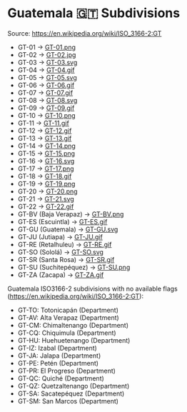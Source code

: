 # Guatemala 🇬🇹 Subdivisions

Source: https://en.wikipedia.org/wiki/ISO_3166-2:GT

* GT-01 -> [GT-01.png](https://github.com/amckenna41/iso3166-flag-icons/blob/main/iso3166-2-icons/GT/GT-01.png)
* GT-02 -> [GT-02.jpg](https://github.com/amckenna41/iso3166-flag-icons/blob/main/iso3166-2-icons/GT/GT-02.jpg)
* GT-03 -> [GT-03.svg](https://github.com/amckenna41/iso3166-flag-icons/blob/main/iso3166-2-icons/GT/GT-03.svg)
* GT-04 -> [GT-04.gif](https://github.com/amckenna41/iso3166-flag-icons/blob/main/iso3166-2-icons/GT/GT-04.gif)
* GT-05 -> [GT-05.svg](https://github.com/amckenna41/iso3166-flag-icons/blob/main/iso3166-2-icons/GT/GT-05.svg)
* GT-06 -> [GT-06.gif](https://github.com/amckenna41/iso3166-flag-icons/blob/main/iso3166-2-icons/GT/GT-06.gif)
* GT-07 -> [GT-07.gif](https://github.com/amckenna41/iso3166-flag-icons/blob/main/iso3166-2-icons/GT/GT-07.gif)
* GT-08 -> [GT-08.svg](https://github.com/amckenna41/iso3166-flag-icons/blob/main/iso3166-2-icons/GT/GT-08.svg)
* GT-09 -> [GT-09.gif](https://github.com/amckenna41/iso3166-flag-icons/blob/main/iso3166-2-icons/GT/GT-09.gif)
* GT-10 -> [GT-10.png](https://github.com/amckenna41/iso3166-flag-icons/blob/main/iso3166-2-icons/GT/GT-10.png)
* GT-11 -> [GT-11.gif](https://github.com/amckenna41/iso3166-flag-icons/blob/main/iso3166-2-icons/GT/GT-11.gif)
* GT-12 -> [GT-12.gif](https://github.com/amckenna41/iso3166-flag-icons/blob/main/iso3166-2-icons/GT/GT-12.gif)
* GT-13 -> [GT-13.gif](https://github.com/amckenna41/iso3166-flag-icons/blob/main/iso3166-2-icons/GT/GT-13.gif)
* GT-14 -> [GT-14.png](https://github.com/amckenna41/iso3166-flag-icons/blob/main/iso3166-2-icons/GT/GT-14.png)
* GT-15 -> [GT-15.png](https://github.com/amckenna41/iso3166-flag-icons/blob/main/iso3166-2-icons/GT/GT-15.png)
* GT-16 -> [GT-16.svg](https://github.com/amckenna41/iso3166-flag-icons/blob/main/iso3166-2-icons/GT/GT-16.svg)
* GT-17 -> [GT-17.png](https://github.com/amckenna41/iso3166-flag-icons/blob/main/iso3166-2-icons/GT/GT-17.png)
* GT-18 -> [GT-18.gif](https://github.com/amckenna41/iso3166-flag-icons/blob/main/iso3166-2-icons/GT/GT-18.gif)
* GT-19 -> [GT-19.png](https://github.com/amckenna41/iso3166-flag-icons/blob/main/iso3166-2-icons/GT/GT-19.png)
* GT-20 -> [GT-20.png](https://github.com/amckenna41/iso3166-flag-icons/blob/main/iso3166-2-icons/GT/GT-20.png)
* GT-21 -> [GT-21.svg](https://github.com/amckenna41/iso3166-flag-icons/blob/main/iso3166-2-icons/GT/GT-21.svg)
* GT-22 -> [GT-22.gif](https://github.com/amckenna41/iso3166-flag-icons/blob/main/iso3166-2-icons/GT/GT-22.gif)
* GT-BV (Baja Verapaz) -> [GT-BV.png](https://github.com/amckenna41/iso3166-flag-icons/blob/main/iso3166-2-icons/GT/GT-BV.png)
* GT-ES (Escuintla) -> [GT-ES.gif](https://github.com/amckenna41/iso3166-flag-icons/blob/main/iso3166-2-icons/GT/GT-ES.gif)
* GT-GU (Guatemala) -> [GT-GU.svg](https://github.com/amckenna41/iso3166-flag-icons/blob/main/iso3166-2-icons/GT/GT-GU.svg)
* GT-JU (Jutiapa) -> [GT-JU.gif](https://github.com/amckenna41/iso3166-flag-icons/blob/main/iso3166-2-icons/GT/GT-JU.gif)
* GT-RE (Retalhuleu) -> [GT-RE.gif](https://github.com/amckenna41/iso3166-flag-icons/blob/main/iso3166-2-icons/GT/GT-RE.gif)
* GT-SO (Sololá) -> [GT-SO.svg](https://github.com/amckenna41/iso3166-flag-icons/blob/main/iso3166-2-icons/GT/GT-SO.svg)
* GT-SR (Santa Rosa) -> [GT-SR.gif](https://github.com/amckenna41/iso3166-flag-icons/blob/main/iso3166-2-icons/GT/GT-SR.gif)
* GT-SU (Suchitepéquez) -> [GT-SU.png](https://github.com/amckenna41/iso3166-flag-icons/blob/main/iso3166-2-icons/GT/GT-SU.png)
* GT-ZA (Zacapa) -> [GT-ZA.gif](https://github.com/amckenna41/iso3166-flag-icons/blob/main/iso3166-2-icons/GT/GT-ZA.gif)

Guatemala ISO3166-2 subdivisions with no available flags (https://en.wikipedia.org/wiki/ISO_3166-2:GT):

* GT-TO: Totonicapán (Department)
* GT-AV: Alta Verapaz (Department)
* GT-CM: Chimaltenango (Department)
* GT-CQ: Chiquimula (Department)
* GT-HU: Huehuetenango (Department)
* GT-IZ: Izabal (Department)
* GT-JA: Jalapa (Department)
* GT-PE: Petén (Department)
* GT-PR: El Progreso (Department)
* GT-QC: Quiché (Department)
* GT-QZ: Quetzaltenango (Department)
* GT-SA: Sacatepéquez (Department)
* GT-SM: San Marcos (Department)